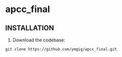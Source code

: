 # apcc_final
INSTALLATION
--------------------
1. Download the codebase:

```
git clone https://github.com/ymgig/apcc_final.git
```

